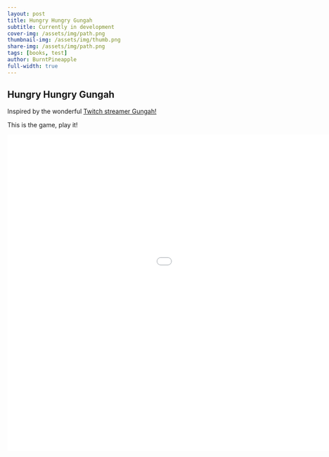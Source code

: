 ```yaml
---
layout: post
title: Hungry Hungry Gungah
subtitle: Currently in development
cover-img: /assets/img/path.png
thumbnail-img: /assets/img/thumb.png
share-img: /assets/img/path.png
tags: [books, test]
author: BurntPineapple
full-width: true
---
```


## Hungry Hungry Gungah

Inspired by the wonderful [Twitch streamer Gungah!](https://www.twitch.tv/gungah)

This is the game, play it!

<iframe src="/assets/games/hungry-hungry-gungah/index.html" width="1280" height="720" frameborder="0"></iframe>